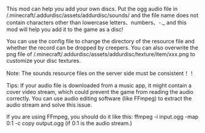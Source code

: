 This mod can help you add your own discs.
Put the ogg audio file in /.minecraft/.addurdisc/assets/addurdisc/sounds/ 
and the file name does not contain characters other than lowercase letters、numbers、-._ 
and this mod will help you add it to the game as a disc!

You can use the config file to change the directory of the resource file and whether the record can be dropped by creepers.
You can also overwrite the png file of /.minecraft/.addurdisc/assets/addurdisc/texture/item/xxx.png to customize your disc textures.

Note: The sounds resource files on the server side must be consistent！！

Tips: If your audio file is downloaded from a music app, it might contain a cover video stream, which could prevent the game from reading the audio correctly. 
You can use audio editing software (like FFmpeg) to extract the audio stream and solve this issue.

If you are using FFmpeg, you should do it like this:
ffmpeg -i input.ogg -map 0:1 -c copy output.ogg
(if 0:1 is the audio stream.)
